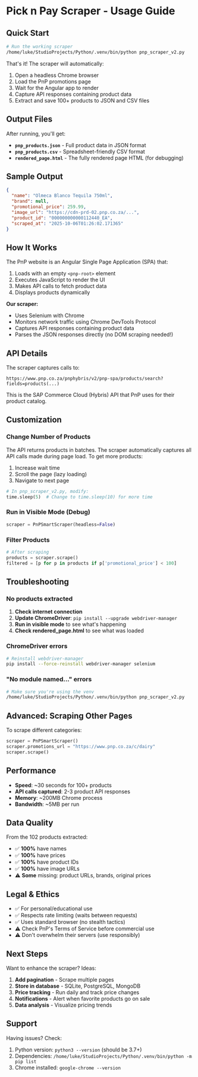 # Pick n Pay Scraper - Usage Guide

## Quick Start

```bash
# Run the working scraper
/home/luke/StudioProjects/Python/.venv/bin/python pnp_scraper_v2.py
```

That's it! The scraper will automatically:
1. Open a headless Chrome browser
2. Load the PnP promotions page
3. Wait for the Angular app to render
4. Capture API responses containing product data
5. Extract and save 100+ products to JSON and CSV files

## Output Files

After running, you'll get:

- **`pnp_products.json`** - Full product data in JSON format
- **`pnp_products.csv`** - Spreadsheet-friendly CSV format
- **`rendered_page.html`** - The fully rendered page HTML (for debugging)

## Sample Output

```json
{
  "name": "Olmeca Blanco Tequila 750ml",
  "brand": null,
  "promotional_price": 259.99,
  "image_url": "https://cdn-prd-02.pnp.co.za/...",
  "product_id": "000000000000112440_EA",
  "scraped_at": "2025-10-06T01:26:02.171365"
}
```

## How It Works

The PnP website is an Angular Single Page Application (SPA) that:

1. Loads with an empty `<pnp-root>` element
2. Executes JavaScript to render the UI
3. Makes API calls to fetch product data
4. Displays products dynamically

**Our scraper:**
- Uses Selenium with Chrome
- Monitors network traffic using Chrome DevTools Protocol
- Captures API responses containing product data
- Parses the JSON responses directly (no DOM scraping needed!)

## API Details

The scraper captures calls to:
```
https://www.pnp.co.za/pnphybris/v2/pnp-spa/products/search?fields=products(...)
```

This is the SAP Commerce Cloud (Hybris) API that PnP uses for their product catalog.

## Customization

### Change Number of Products

The API returns products in batches. The scraper automatically captures all API calls made during page load. To get more products:

1. Increase wait time
2. Scroll the page (lazy loading)
3. Navigate to next page

```python
# In pnp_scraper_v2.py, modify:
time.sleep(5)  # Change to time.sleep(10) for more time
```

### Run in Visible Mode (Debug)

```python
scraper = PnPSmartScraper(headless=False)
```

### Filter Products

```python
# After scraping
products = scraper.scrape()
filtered = [p for p in products if p['promotional_price'] < 100]
```

## Troubleshooting

### No products extracted

1. **Check internet connection**
2. **Update ChromeDriver**: `pip install --upgrade webdriver-manager`
3. **Run in visible mode** to see what's happening
4. **Check rendered_page.html** to see what was loaded

### ChromeDriver errors

```bash
# Reinstall webdriver-manager
pip install --force-reinstall webdriver-manager selenium
```

### "No module named..." errors

```bash
# Make sure you're using the venv
/home/luke/StudioProjects/Python/.venv/bin/python pnp_scraper_v2.py
```

## Advanced: Scraping Other Pages

To scrape different categories:

```python
scraper = PnPSmartScraper()
scraper.promotions_url = "https://www.pnp.co.za/c/dairy"
scraper.scrape()
```

## Performance

- **Speed**: ~30 seconds for 100+ products
- **API calls captured**: 2-3 product API responses
- **Memory**: ~200MB Chrome process
- **Bandwidth**: ~5MB per run

## Data Quality

From the 102 products extracted:
- ✅ **100%** have names
- ✅ **100%** have prices
- ✅ **100%** have product IDs
- ✅ **100%** have image URLs
- ⚠️ **Some** missing: product URLs, brands, original prices

## Legal & Ethics

- ✅ For personal/educational use
- ✅ Respects rate limiting (waits between requests)
- ✅ Uses standard browser (no stealth tactics)
- ⚠️ Check PnP's Terms of Service before commercial use
- ⚠️ Don't overwhelm their servers (use responsibly)

## Next Steps

Want to enhance the scraper? Ideas:

1. **Add pagination** - Scrape multiple pages
2. **Store in database** - SQLite, PostgreSQL, MongoDB
3. **Price tracking** - Run daily and track price changes
4. **Notifications** - Alert when favorite products go on sale
5. **Data analysis** - Visualize pricing trends

## Support

Having issues? Check:
1. Python version: `python3 --version` (should be 3.7+)
2. Dependencies: `/home/luke/StudioProjects/Python/.venv/bin/python -m pip list`
3. Chrome installed: `google-chrome --version`


